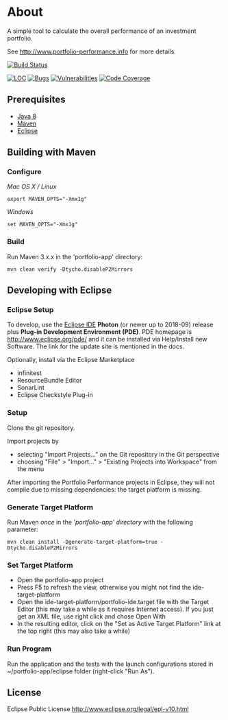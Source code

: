 # About

A simple tool to calculate the overall performance of an investment portfolio.

See http://www.portfolio-performance.info for more details.

[![Build Status](https://travis-ci.org/buchen/portfolio.svg?branch=master)](https://travis-ci.org/buchen/portfolio)

[![LOC](https://sonarcloud.io/api/project_badges/measure?project=name.abuchen.portfolio%3Aportfolio-app&metric=ncloc)](https://sonarcloud.io/dashboard?id=name.abuchen.portfolio%3Aportfolio-app) [![Bugs](https://sonarcloud.io/api/project_badges/measure?project=name.abuchen.portfolio%3Aportfolio-app&metric=bugs)](https://sonarcloud.io/project/issues?id=name.abuchen.portfolio%3Aportfolio-app&resolved=false&types=BUG) [![Vulnerabilities](https://sonarcloud.io/api/project_badges/measure?project=name.abuchen.portfolio%3Aportfolio-app&metric=vulnerabilities)](https://sonarcloud.io/project/issues?id=name.abuchen.portfolio%3Aportfolio-app&resolved=false&types=VULNERABILITY) [![Code Coverage](https://sonarcloud.io/api/project_badges/measure?project=name.abuchen.portfolio%3Aportfolio-app&metric=coverage)](https://sonarcloud.io/component_measures?id=name.abuchen.portfolio%3Aportfolio-app&metric=Coverage)

## Prerequisites

* [Java 8](http://www.java.com)
* [Maven](http://maven.apache.org)
* [Eclipse](http://www.eclipse.org)

## Building with Maven

### Configure

*Mac OS X / Linux*
```
export MAVEN_OPTS="-Xmx1g"
```

*Windows*
```
set MAVEN_OPTS="-Xmx1g"
```

### Build

Run Maven 3.x.x in the 'portfolio-app' directory:

```
mvn clean verify -Dtycho.disableP2Mirrors
```

## Developing with Eclipse

### Eclipse Setup

To develop, use the [Eclipse IDE](http://eclipse.org/downloads/) **Photon** (or newer up to 2018-09) release plus **Plug-in Development Environment (PDE)**. PDE homepage is http://www.eclipse.org/pde/ and it can be installed via Help/Install new Software. The link for the update site is mentioned in the docs.

Optionally, install via the Eclipse Marketplace
* infinitest
* ResourceBundle Editor
* SonarLint
* Eclipse Checkstyle Plug-in

### Setup

Clone the git repository.

Import projects by
* selecting "Import Projects..." on the Git repository in the Git perspective
* choosing "File" > "Import..." > "Existing Projects into Workspace" from the menu

After importing the Portfolio Performance projects in Eclipse, they will not compile due to missing dependencies: the target platform is missing.

### Generate Target Platform

Run Maven *once* in the *'portfolio-app' directory* with the following parameter:
```
mvn clean install -Dgenerate-target-platform=true -Dtycho.disableP2Mirrors
```

### Set Target Platform

* Open the portfolio-app project
* Press F5 to refresh the view, otherwise you might not find the ide-target-platform
* Open the ide-target-platform/portfolio-ide.target file with the Target Editor (this may take a while as it requires Internet access). If you just get an XML file, use right click and chose Open With
* In the resulting editor, click on the "Set as Active Target Platform" link at the top right (this may also take a while)

### Run Program

Run the application and the tests with the launch configurations stored in ~/portfolio-app/eclipse folder (right-click "Run As").

## License

Eclipse Public License
http://www.eclipse.org/legal/epl-v10.html
